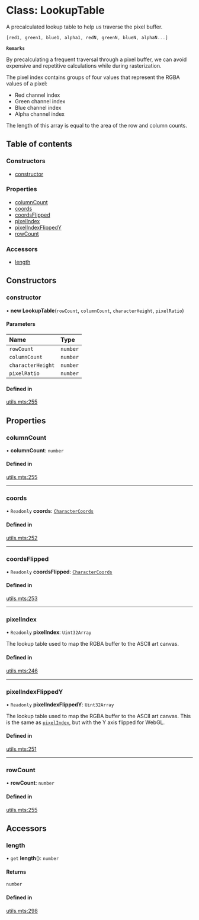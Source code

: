 # Class: LookupTable

A precalculated lookup table to help us traverse the pixel buffer.
```ts
[red1, green1, blue1, alpha1, redN, greenN, blueN, alphaN...]
```

**`Remarks`**

By precalculating a frequent traversal through a pixel buffer,
we can avoid expensive and repetitive calculations while during rasterization.

The pixel index contains groups of four values that represent the RGBA values of a pixel:

- Red channel index
- Green channel index
- Blue channel index
- Alpha channel index

The length of this array is equal to the area of the row and column counts.

## Table of contents

### Constructors

- [constructor](../wiki/LookupTable#constructor)

### Properties

- [columnCount](../wiki/LookupTable#columncount)
- [coords](../wiki/LookupTable#coords)
- [coordsFlipped](../wiki/LookupTable#coordsflipped)
- [pixelIndex](../wiki/LookupTable#pixelindex)
- [pixelIndexFlippedY](../wiki/LookupTable#pixelindexflippedy)
- [rowCount](../wiki/LookupTable#rowcount)

### Accessors

- [length](../wiki/LookupTable#length)

## Constructors

### constructor

• **new LookupTable**(`rowCount`, `columnCount`, `characterHeight`, `pixelRatio`)

#### Parameters

| Name | Type |
| :------ | :------ |
| `rowCount` | `number` |
| `columnCount` | `number` |
| `characterHeight` | `number` |
| `pixelRatio` | `number` |

#### Defined in

[utils.mts:255](https://github.com/sister-software/asciify/blob/9750ae3/utils.mts#L255)

## Properties

### columnCount

• **columnCount**: `number`

#### Defined in

[utils.mts:255](https://github.com/sister-software/asciify/blob/9750ae3/utils.mts#L255)

___

### coords

• `Readonly` **coords**: [`CharacterCoords`](../wiki/Home#charactercoords)

#### Defined in

[utils.mts:252](https://github.com/sister-software/asciify/blob/9750ae3/utils.mts#L252)

___

### coordsFlipped

• `Readonly` **coordsFlipped**: [`CharacterCoords`](../wiki/Home#charactercoords)

#### Defined in

[utils.mts:253](https://github.com/sister-software/asciify/blob/9750ae3/utils.mts#L253)

___

### pixelIndex

• `Readonly` **pixelIndex**: `Uint32Array`

The lookup table used to map the RGBA buffer to the ASCII art canvas.

#### Defined in

[utils.mts:246](https://github.com/sister-software/asciify/blob/9750ae3/utils.mts#L246)

___

### pixelIndexFlippedY

• `Readonly` **pixelIndexFlippedY**: `Uint32Array`

The lookup table used to map the RGBA buffer to the ASCII art canvas.
This is the same as [`pixelIndex`](../wiki/LookupTable#pixelindex), but with the Y axis flipped for WebGL.

#### Defined in

[utils.mts:251](https://github.com/sister-software/asciify/blob/9750ae3/utils.mts#L251)

___

### rowCount

• **rowCount**: `number`

#### Defined in

[utils.mts:255](https://github.com/sister-software/asciify/blob/9750ae3/utils.mts#L255)

## Accessors

### length

• `get` **length**(): `number`

#### Returns

`number`

#### Defined in

[utils.mts:298](https://github.com/sister-software/asciify/blob/9750ae3/utils.mts#L298)
